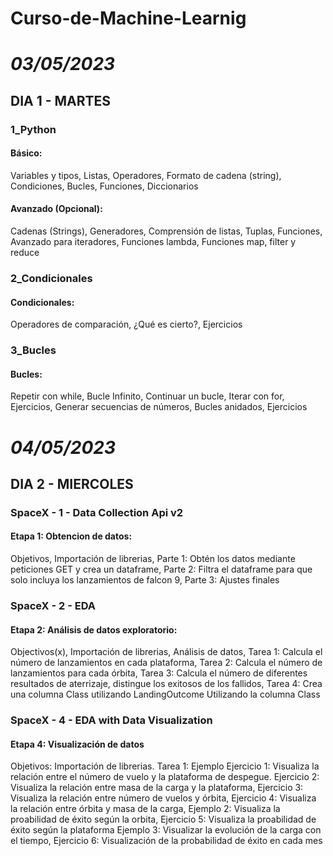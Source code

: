 # Curso-de-Machine-Learnig
# _03/05/2023_
## DIA 1 - MARTES
### 1_Python
  #### Básico:
 
Variables y tipos, Listas, Operadores, Formato de cadena (string), Condiciones, Bucles, Funciones, Diccionarios

  #### Avanzado (Opcional):

Cadenas (Strings), Generadores, Comprensión de listas, Tuplas, Funciones, Avanzado para iteradores, Funciones lambda, Funciones map, filter y reduce

### 2_Condicionales
  #### Condicionales:

Operadores de comparación, ¿Qué es cierto?, Ejercicios

### 3_Bucles
  #### Bucles:

Repetir con while, Bucle Infinito, Continuar un bucle, Iterar con for, Ejercicios, Generar secuencias de números, Bucles anidados, Ejercicios

# _04/05/2023_
## DIA 2 - MIERCOLES
### SpaceX - 1 - Data Collection Api v2
  ####  Etapa 1: Obtencion de datos:

Objetivos, Importación de librerias, Parte 1: Obtén los datos mediante peticiones GET y crea un dataframe, Parte 2: Filtra el dataframe para que solo incluya los lanzamientos de falcon 9, Parte 3: Ajustes finales

### SpaceX - 2 - EDA
  #### Etapa 2: Análisis de datos exploratorio:
  
Objectivos(x), Importación de librerias, Análisis de datos, Tarea 1: Calcula el número de lanzamientos en cada plataforma, Tarea 2: Calcula el número de lanzamientos para cada órbita,  Tarea 3: Calcula el número de diferentes resultados de aterrizaje, distingue los exitosos de los fallidos, Tarea 4: Crea una columna Class utilizando LandingOutcome Utilizando la columna Class

### SpaceX - 4 - EDA with Data Visualization
#### Etapa 4: Visualización de datos

Objetivos: Importación de librerias. Tarea 1: Ejemplo Ejercicio 1: Visualiza la relación entre el número de vuelo y la plataforma de despegue. Ejercicio 2: Visualiza la relación entre masa de la carga y la plataforma, Ejercicio 3: Visualiza la relación entre número de vuelos y órbita, Ejercicio 4: Visualiza la relación entre órbita y masa de la carga, Ejemplo 2: Visualiza la proabilidad de éxito según la orbita, Ejercicio 5: Visualiza la proabilidad de éxito según la plataforma Ejemplo 3: Visualizar la evolución de la carga con el tiempo, Ejercicio 6: Visualización de la probabilidad de éxito en cada mes
